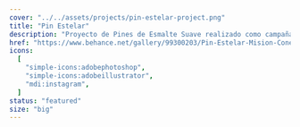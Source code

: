 ```yaml
---
cover: "../../assets/projects/pin-estelar-project.png"
title: "Pin Estelar"
description: "Proyecto de Pines de Esmalte Suave realizado como campaña de Crowdfunding en la plataforma de Kickstarter."
href: "https://www.behance.net/gallery/99300203/Pin-Estelar-Mision-Conejo-Estelar"
icons:
  [
    "simple-icons:adobephotoshop",
    "simple-icons:adobeillustrator",
    "mdi:instagram",
  ]
status: "featured"
size: "big"
---
```

